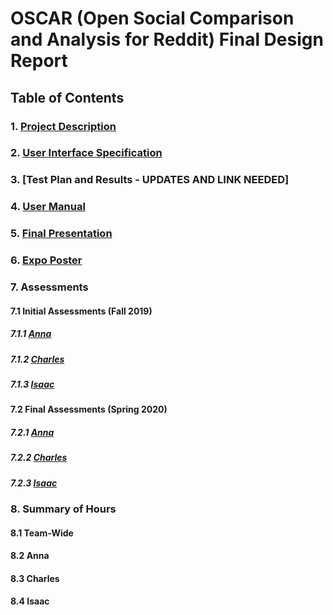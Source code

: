 # OSCAR (Open Social Comparison and Analysis for Reddit) Final Design Report
## Table of Contents
### 1. [Project Description](Project_Description.md)
### 2. [User Interface Specification](User_Interface_Specification.pdf)
### 3. [Test Plan and Results - UPDATES AND LINK NEEDED]
### 4. [User Manual](User_Manual.pdf)
### 5. [Final Presentation](Final_Presentation.pdf)
### 6. [Expo Poster](Expo_Poster.pdf)
### 7. Assessments
#### 7.1 Initial Assessments (Fall 2019)
##### 7.1.1 [Anna](homework_essays/ind_capstone_assessment_assignment_3/debrunner_anna_individual_capstone_assessment.md)
##### 7.1.2 [Charles](homework_essays/ind_capstone_assessment_assignment_3/greenman_charles_individual_capstone_assesment.md)
##### 7.1.3 [Isaac](homework_essays/ind_capstone_assessment_assignment_3/mathers_isaac_individual_capstone_assessment.md)
#### 7.2 Final Assessments (Spring 2020)
##### 7.2.1 [Anna](/homework_essays/self_assessment_assignment_6/debrunner_anna_self_assessment.md)
##### 7.2.2 [Charles](/homework_essays/self_assessment_assignment_6/greenman_chuck_assessment.md)
##### 7.2.3 [Isaac](/homework_essays/self_assessment_assignment_6/mathers_isaac_assessment.md)
### 8. Summary of Hours
#### 8.1 Team-Wide
#### 8.2 Anna
#### 8.3 Charles
#### 8.4 Isaac